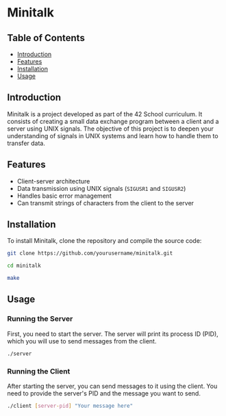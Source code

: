 # Minitalk

## Table of Contents
- [Introduction](#introduction)
- [Features](#features)
- [Installation](#installation)
- [Usage](#usage)

## Introduction
Minitalk is a project developed as part of the 42 School curriculum. It consists of creating a small data exchange program between a client and a server using UNIX signals. The objective of this project is to deepen your understanding of signals in UNIX systems and learn how to handle them to transfer data.

## Features
- Client-server architecture
- Data transmission using UNIX signals (`SIGUSR1` and `SIGUSR2`)
- Handles basic error management
- Can transmit strings of characters from the client to the server

## Installation
To install Minitalk, clone the repository and compile the source code:

```bash
git clone https://github.com/yourusername/minitalk.git

cd minitalk

make
```

## Usage

### Running the Server
First, you need to start the server. The server will print its process ID (PID), which you will use to send messages from the client.
```bash
./server
```
### Running the Client
After starting the server, you can send messages to it using the client. You need to provide the server's PID and the message you want to send.
```bash
./client [server-pid] "Your message here"
```
